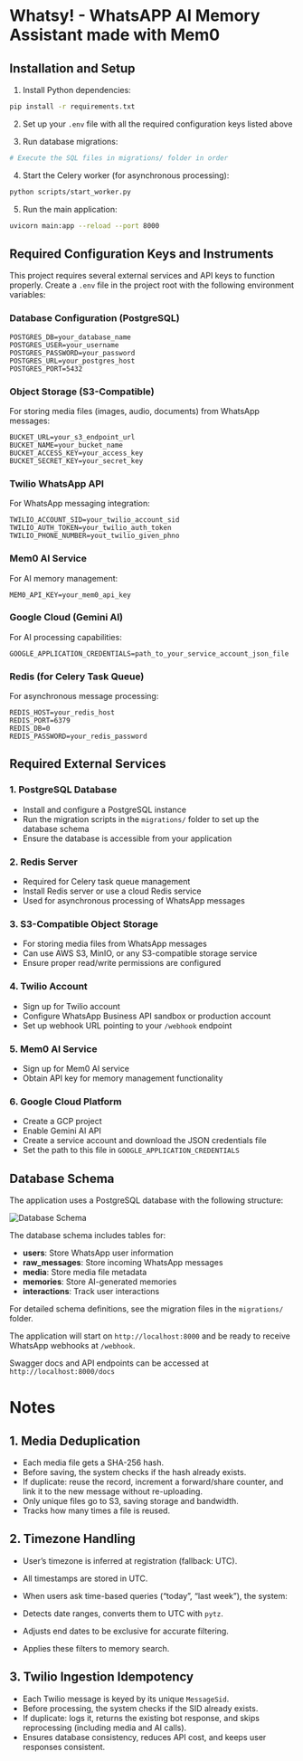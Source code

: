 # Whatsy! - WhatsAPP AI Memory Assistant made with Mem0


## Installation and Setup

1. Install Python dependencies:
```bash
pip install -r requirements.txt
```

2. Set up your `.env` file with all the required configuration keys listed above

3. Run database migrations:
```bash
# Execute the SQL files in migrations/ folder in order
```

4. Start the Celery worker (for asynchronous processing):
```bash
python scripts/start_worker.py
```

5. Run the main application:
```bash
uvicorn main:app --reload --port 8000
```

## Required Configuration Keys and Instruments

This project requires several external services and API keys to function properly. Create a `.env` file in the project root with the following environment variables:

### Database Configuration (PostgreSQL)
```env
POSTGRES_DB=your_database_name
POSTGRES_USER=your_username
POSTGRES_PASSWORD=your_password
POSTGRES_URL=your_postgres_host
POSTGRES_PORT=5432
```

### Object Storage (S3-Compatible)
For storing media files (images, audio, documents) from WhatsApp messages:
```env
BUCKET_URL=your_s3_endpoint_url
BUCKET_NAME=your_bucket_name
BUCKET_ACCESS_KEY=your_access_key
BUCKET_SECRET_KEY=your_secret_key
```

### Twilio WhatsApp API
For WhatsApp messaging integration:
```env
TWILIO_ACCOUNT_SID=your_twilio_account_sid
TWILIO_AUTH_TOKEN=your_twilio_auth_token
TWILIO_PHONE_NUMBER=yout_twilio_given_phno
```

### Mem0 AI Service
For AI memory management:
```env
MEM0_API_KEY=your_mem0_api_key
```

### Google Cloud (Gemini AI)
For AI processing capabilities:
```env
GOOGLE_APPLICATION_CREDENTIALS=path_to_your_service_account_json_file
```

### Redis (for Celery Task Queue)
For asynchronous message processing:
```env
REDIS_HOST=your_redis_host
REDIS_PORT=6379
REDIS_DB=0
REDIS_PASSWORD=your_redis_password
```

## Required External Services

### 1. PostgreSQL Database
- Install and configure a PostgreSQL instance
- Run the migration scripts in the `migrations/` folder to set up the database schema
- Ensure the database is accessible from your application

### 2. Redis Server
- Required for Celery task queue management
- Install Redis server or use a cloud Redis service
- Used for asynchronous processing of WhatsApp messages

### 3. S3-Compatible Object Storage
- For storing media files from WhatsApp messages
- Can use AWS S3, MinIO, or any S3-compatible storage service
- Ensure proper read/write permissions are configured

### 4. Twilio Account
- Sign up for Twilio account
- Configure WhatsApp Business API sandbox or production account
- Set up webhook URL pointing to your `/webhook` endpoint

### 5. Mem0 AI Service
- Sign up for Mem0 AI service
- Obtain API key for memory management functionality

### 6. Google Cloud Platform
- Create a GCP project
- Enable Gemini AI API
- Create a service account and download the JSON credentials file
- Set the path to this file in `GOOGLE_APPLICATION_CREDENTIALS`

## Database Schema

The application uses a PostgreSQL database with the following structure:

![Database Schema](er-diagram.svg)

The database schema includes tables for:
- **users**: Store WhatsApp user information
- **raw_messages**: Store incoming WhatsApp messages
- **media**: Store media file metadata
- **memories**: Store AI-generated memories
- **interactions**: Track user interactions

For detailed schema definitions, see the migration files in the `migrations/` folder.


The application will start on `http://localhost:8000` and be ready to receive WhatsApp webhooks at `/webhook`.

Swagger docs and API endpoints can be accessed at `http://localhost:8000/docs`

# Notes
## 1. Media Deduplication

* Each media file gets a SHA-256 hash.
* Before saving, the system checks if the hash already exists.
* If duplicate: reuse the record, increment a forward/share counter, and link it to the new message without re-uploading.
* Only unique files go to S3, saving storage and bandwidth.
* Tracks how many times a file is reused.

## 2. Timezone Handling

* User’s timezone is inferred at registration (fallback: UTC).
* All timestamps are stored in UTC.
* When users ask time-based queries (“today”, “last week”), the system:

* Detects date ranges, converts them to UTC with `pytz`.
* Adjusts end dates to be exclusive for accurate filtering.
* Applies these filters to memory search.

## 3. Twilio Ingestion Idempotency
* Each Twilio message is keyed by its unique `MessageSid`.
* Before processing, the system checks if the SID already exists.
* If duplicate: logs it, returns the existing bot response, and skips reprocessing (including media and AI calls).
* Ensures database consistency, reduces API cost, and keeps user responses consistent.



